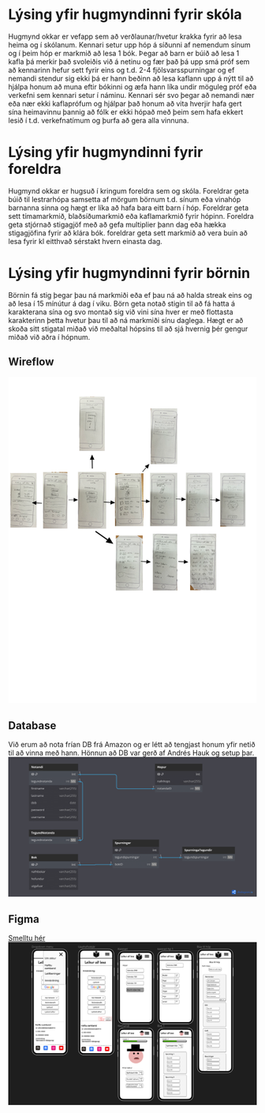 # Lýsing yfir hugmyndinni fyrir skóla
Hugmynd okkar er vefapp sem að verðlaunar/hvetur krakka fyrir að lesa heima og í skólanum.
Kennari setur upp hóp á síðunni af nemendum sínum og í þeim hóp er markmið að lesa 1 bók.
Þegar að barn er búið að lesa 1 kafla þá merkir það svoleiðis við á netinu og fær það þá upp smá próf sem að kennarinn hefur sett fyrir eins og t.d. 2-4 fjölsvarsspurningar og ef nemandi stendur sig ekki þá er hann beðinn að lesa kaflann upp á nýtt til að hjálpa honum að muna eftir bókinni og æfa hann líka undir möguleg próf eða verkefni sem kennari setur í náminu. Kennari sér svo þegar að nemandi nær eða nær ekki kaflaprófum og hjálpar það honum að vita hverjir hafa gert sína heimavinnu þannig að fólk er ekki hópað með þeim sem hafa ekkert lesið í t.d. verkefnatímum og þurfa að gera alla vinnuna. 

# Lýsing yfir hugmyndinni fyrir foreldra
Hugmynd okkar er hugsuð í kringum foreldra sem og skóla. Foreldrar geta búið til lestrarhópa samsetta af mörgum börnum t.d. sínum eða vinahóp barnanna sinna og hægt er líka að hafa bara eitt barn í hóp. Foreldrar geta sett tímamarkmið, blaðsíðumarkmið eða kaflamarkmið fyrir hópinn. Foreldra geta stjórnað stigagjöf með að gefa multiplier þann dag eða hækka stigagjöfina fyrir að klára bók. foreldrar geta sett markmið að vera buin að lesa fyrir kl eitthvað sérstakt hvern einasta dag.

# Lýsing yfir hugmyndinni fyrir börnin
Börnin fá stig þegar þau ná markmiði eða ef þau ná að halda streak eins og að lesa í 15 mínútur á dag í viku. Börn geta notað stigin til að fá hatta á karakterana sína og svo montað sig við vini sína hver er með flottasta karakterinn þetta hvetur þau til að ná markmiði sínu daglega. Hægt er að skoða sitt stigatal miðað við meðaltal hópsins til að sjá hvernig þér gengur miðað við aðra í hópnum. 

## Wireflow
![mynd af wireflow](https://github.com/LeikuradLesa/vefApp/blob/main/Wireflow.png)

## Database
Við erum að nota frían DB frá Amazon og er létt að tengjast honum yfir netið til að vinna með hann. Hönnun að DB var gerð af Andrés Hauk og setup þar.
![mynd af DB hönnun](https://github.com/LeikuradLesa/vefApp/blob/main/DBSchema-2.png)

## Figma
<a href="https://www.figma.com/file/0JwZDx5KyvpPMukh5UmuIK/Leikur-a%C3%B0-lesa?type=design&node-id=0%3A1&mode=design&t=nVqTcb2IbomrrbrY-1">Smelltu hér</a>
![mynd af Figma](https://github.com/LeikuradLesa/vefApp/blob/main/Figma.png)
